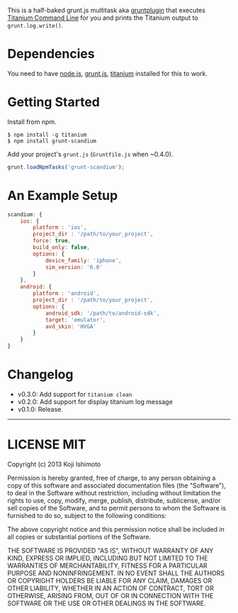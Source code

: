 This is a half-baked grunt.js multitask aka [gruntplugin](http://jsfiddle.net/cowboy/qzRjD/show/) that executes [Titanium Command Line](http://docs.appcelerator.com/titanium/latest/#!/guide/Titanium_Command-Line_Interface_Reference) for you and prints the Titanium output to `grunt.log.write()`.

# Dependencies

You need to have [node.js](http://nodejs.org/), [grunt.js](https://github.com/cowboy/grunt), [titanium](https://npmjs.org/package/titanium) installed for this to work.

# Getting Started

Install from npm.

```
$ npm install -g titanium
$ npm install grunt-scandium
```

Add your project's `grunt.js` (`Gruntfile.js` when ~0.4.0).

```javascript
grunt.loadNpmTasks('grunt-scandium');
```

# An Example Setup

```javascript
scandium: {
    ios: {
        platform : 'ios',
        project_dir : '/path/to/your_project',
        force: true,
        build_only: false,
        options: {
            device_family: 'iphone',
            sim_version: '6.0'
        }
    },
    android: {
        platform : 'android',
        project_dir : '/path/to/your_project',
        options: {
            android_sdk: '/path/to/android-sdk',
            target: 'emulator',
            avd_skin: 'HVGA'
        }
    }
}
```

# Changelog

- v0.3.0: Add support for `titanium clean`
- v0.2.0: Add support for display titanium log message
- v0.1.0: Release.

----

# LICENSE MIT

Copyright (c) 2013 Koji Ishimoto

Permission is hereby granted, free of charge, to any person
obtaining a copy of this software and associated documentation
files (the "Software"), to deal in the Software without
restriction, including without limitation the rights to use,
copy, modify, merge, publish, distribute, sublicense, and/or sell
copies of the Software, and to permit persons to whom the
Software is furnished to do so, subject to the following
conditions:

The above copyright notice and this permission notice shall be
included in all copies or substantial portions of the Software.

THE SOFTWARE IS PROVIDED "AS IS", WITHOUT WARRANTY OF ANY KIND,
EXPRESS OR IMPLIED, INCLUDING BUT NOT LIMITED TO THE WARRANTIES
OF MERCHANTABILITY, FITNESS FOR A PARTICULAR PURPOSE AND
NONINFRINGEMENT. IN NO EVENT SHALL THE AUTHORS OR COPYRIGHT
HOLDERS BE LIABLE FOR ANY CLAIM, DAMAGES OR OTHER LIABILITY,
WHETHER IN AN ACTION OF CONTRACT, TORT OR OTHERWISE, ARISING
FROM, OUT OF OR IN CONNECTION WITH THE SOFTWARE OR THE USE OR
OTHER DEALINGS IN THE SOFTWARE.
